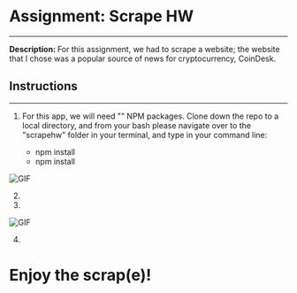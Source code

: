 # Assignment: Scrape HW
<hr>
<strong>Description: </strong> For this assignment, we had to scrape a website; the website that I chose was a popular source of news for cryptocurrency, CoinDesk.

## Instructions
<hr>

1. For this app, we will need "" NPM packages. Clone down the repo to a local directory, and from your bash please navigate over to the "scrapehw" folder in your terminal, and type in your command line:

    * npm install 
    * npm install 

<!-- Gif/SS here -->

![GIF]()

2. 

3. 

<!-- Gif/SS here -->

![GIF]()

4. 

# Enjoy the scrap(e)!